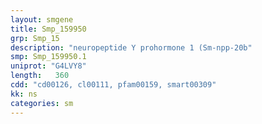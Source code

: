 ```yaml
---
layout: smgene
title: Smp_159950
grp: Smp_15
description: "neuropeptide Y prohormone 1 (Sm-npp-20b"
smp: Smp_159950.1
uniprot: "G4LVY8"
length:   360
cdd: "cd00126, cl00111, pfam00159, smart00309"
kk: ns
categories: sm
---
```

